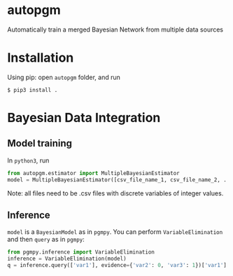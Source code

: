 # autopgm
Automatically train a merged Bayesian Network from multiple data sources

# Installation
Using pip: open `autopgm` folder, and run
```unix
$ pip3 install .
```

# Bayesian Data Integration

## Model training
In `python3`, run
```python
from autopgm.estimator import MultipleBayesianEstimator
model = MultipleBayesianEstimator([csv_file_name_1, csv_file_name_2, ...]).get_model()
```
Note: all files need to be .csv files with discrete variables of integer values.

## Inference
`model` is a `BayesianModel` as in `pgmpy`.
You can perform `VariableElimination` and then `query` as in `pgmpy`:
```python
from pgmpy.inference import VariableElimination
inference = VariableElimination(model)
q = inference.query(['var1'], evidence={'var2': 0, 'var3': 1})['var1']
```
